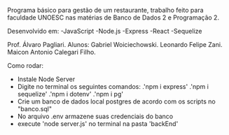 Programa básico para gestão de um restaurante, trabalho feito para faculdade UNOESC
nas matérias de Banco de Dados 2 e Programação 2.

Desenvolvido em:
-JavaScript
-Node.js
-Express
-React
-Sequelize

Prof. Álvaro Pagliari.
Alunos:
Gabriel Woiciechowski.
Leonardo Felipe Zani.
Maicon Antonio Calegari Filho.

Como rodar:
- Instale Node Server
- Digite no terminal os seguintes comandos:
.'npm i express'
.'npm i sequelize'
.'npm i dotenv'
.'npm i pg'
- Crie um banco de dados local postgres de acordo com os scripts no "banco.sql"
- No arquivo .env armazene suas credenciais do banco
- execute 'node server.js' no terminal na pasta 'backEnd'